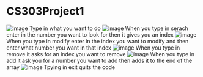 # CS303Project1
![image](https://github.com/user-attachments/assets/48c808a8-cc35-4cb3-8be2-32ecef7d5cf7)
Type in what you want to do
![image](https://github.com/user-attachments/assets/c2c87adf-be2b-4d06-a918-97c174661ded)
When you type in serach enter in the number you want to look for then it gives you an index
![image](https://github.com/user-attachments/assets/e4c1e215-0400-4bde-a054-c909a23141d8)
When you type in modify enter in the index you want to modify and then enter what number you want in that index
![image](https://github.com/user-attachments/assets/fb15073f-ded8-4b60-8d63-f17dbb5fb54d)
When you type in remove it asks for an index you want to remove 
![image](https://github.com/user-attachments/assets/01b6bb0e-c250-40de-8acd-2ea870f4fc3e)
When you type in add it ask you for a number you want to add then adds it to the end of the array
![image](https://github.com/user-attachments/assets/27e45d49-5f31-47fd-b977-d376ea57afd4)
Tpying in exit quits the code
